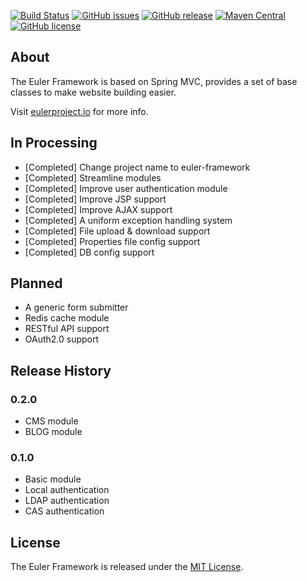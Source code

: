 [![Build Status](https://ci.eulerproject.io/job/euler-framework-latest-jdk7/badge/icon)](https://ci.eulerproject.io/job/euler-framework-latest-jdk7/)
[![GitHub issues](https://img.shields.io/github/issues/euler-projects/euler-framework.svg)](https://github.com/euler-projects/euler-framework/issues)
[![GitHub release](https://img.shields.io/github/release/euler-projects/euler-framework.svg)](https://github.com/euler-projects/euler-framework/releases)
[![Maven Central](https://maven-badges.herokuapp.com/maven-central/net.eulerframework/euler-framework/badge.svg)](https://maven-badges.herokuapp.com/maven-central/net.eulerframework/euler-framework)
[![GitHub license](https://img.shields.io/badge/license-MIT-blue.svg)](https://raw.githubusercontent.com/euler-projects/euler-framework/master/LICENSE)

## About

The Euler Framework is based on Spring MVC, provides a set of base classes to make website building easier.

Visit [eulerproject.io][] for more info.

## In Processing

* [Completed] Change project name to euler-framework
* [Completed] Streamline modules
* [Completed] Improve user authentication module
* [Completed] Improve JSP support
* [Completed] Improve AJAX support
* [Completed] A uniform exception handling system
* [Completed] File upload & download support
* [Completed] Properties file config support
* [Completed] DB config support

## Planned

* A generic form submitter
* Redis cache module
* RESTful API support
* OAuth2.0 support

## Release History

### 0.2.0

* CMS module
* BLOG module

### 0.1.0

* Basic module
* Local authentication
* LDAP authentication
* CAS authentication

## License

The Euler Framework is released under the [MIT License][].

[MIT License]: https://opensource.org/licenses/MIT
[eulerproject.io]: https://eulerproject.io
